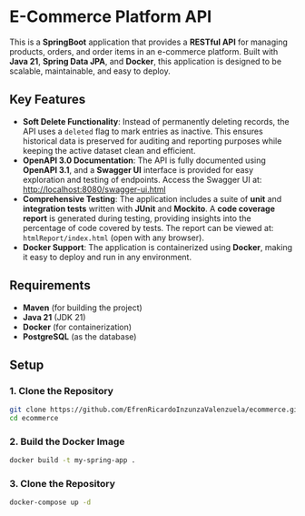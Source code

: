 # E-Commerce Platform API

This is a **SpringBoot** application that provides a **RESTful API** for managing products, orders, and order items in an e-commerce platform. Built with **Java 21**, **Spring Data JPA**, and **Docker**, this application is designed to be scalable, maintainable, and easy to deploy.

## Key Features

- **Soft Delete Functionality**: Instead of permanently deleting records, the API uses a `deleted` flag to mark entries as inactive. This ensures historical data is preserved for auditing and reporting purposes while keeping the active dataset clean and efficient.
- **OpenAPI 3.0 Documentation**: The API is fully documented using **OpenAPI 3.1**, and a **Swagger UI** interface is provided for easy exploration and testing of endpoints. Access the Swagger UI at:  
  [http://localhost:8080/swagger-ui.html](http://localhost:8080/swagger-ui.html)
- **Comprehensive Testing**: The application includes a suite of **unit** and **integration tests** written with **JUnit** and **Mockito**. A **code coverage report** is generated during testing, providing insights into the percentage of code covered by tests. The report can be viewed at:  
  `htmlReport/index.html` (open with any browser).
- **Docker Support**: The application is containerized using **Docker**, making it easy to deploy and run in any environment.

## Requirements

- **Maven** (for building the project)
- **Java 21** (JDK 21)
- **Docker** (for containerization)
- **PostgreSQL** (as the database)

## Setup

### 1. Clone the Repository

```bash
git clone https://github.com/EfrenRicardoInzunzaValenzuela/ecommerce.git
cd ecommerce 
```
### 2. Build the Docker Image

```bash
docker build -t my-spring-app .
```

### 3. Clone the Repository

```bash
docker-compose up -d
```